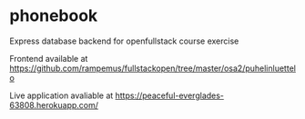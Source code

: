 # phonebook
Express database backend for openfullstack course exercise

Frontend available at https://github.com/rampemus/fullstackopen/tree/master/osa2/puhelinluettelo

Live application avaliable at https://peaceful-everglades-63808.herokuapp.com/
